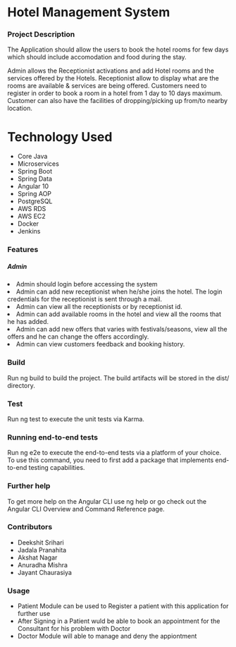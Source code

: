 <h1>Hotel Management System
</h1>
<h3>Project Description</h3>
<p>
  The Application should allow the users to book the hotel rooms for few days which should include accomodation and food during the stay.

Admin allows the Receptionist activations and add Hotel rooms and the services offered by the Hotels. Receptionist allow to display what are the rooms are available & services are being offered. Customers need to register in order to book a room in a hotel from 1 day to 10 days maximum. Customer can also have the facilities of dropping/picking up from/to nearby location.
</p>

 <h1>Technology Used</h1>
<ul>
 
  
  
  <li>  Core Java</li>
  <li>Microservices</li>
<li>  Spring Boot</li>
<li>  Spring Data</li>
<li>  Angular 10</li>
<li>  Spring AOP</li>
<li>  PostgreSQL</li>
<li>   AWS RDS</li>
<li>  AWS EC2</li>
<li>  Docker</li>
<li>  Jenkins</li>
   
</ul>

<h3>Features</h3>
<h5>Admin</h5>
<li>Admin should login before accessing the system</li>
<li>Admin can add new receptionist when he/she joins the hotel. The login credentials for the receptionist is sent through a mail.</li>
<li>Admin can view all the receptionists or by receptionist id.</li>
<li>Admin can add available rooms in the hotel and view all the rooms that he has added.</li>
<li>Admin can add new offers that varies with festivals/seasons, view all the offers and he can change the offers accordingly.</li>
<li>Admin can view customers feedback and booking history.</li>


<h3>Build</h3>
<p>Run ng build to build the project. The build artifacts will be stored in the dist/ directory.</p>

<h3>Test</h3>
<p>Run ng test to execute the unit tests via Karma.</p>


<h3>Running end-to-end tests</h3>
<p>Run ng e2e to execute the end-to-end tests via a platform of your choice. To use this command, you need to first add a package that implements end-to-end testing capabilities.</p>

 <h3>Further help</h3>
<p>To get more help on the Angular CLI use ng help or go check out the Angular CLI Overview and Command Reference page.</p>


<h3>Contributors</h3>
<ul>
  <li>Deekshit Srihari</li>
  
  <li>Jadala Pranahita</li>
  
  <li>Akshat Nagar</li>
  
  <li>Anuradha Mishra</li>
  
  <li>Jayant Chaurasiya</li>
  </ul>


<h3>Usage
  
  </h3>
  
  <ul>
  <li>Patient Module can be used to Register a patient with this application for further use</li>
  
  <li>After Signing in a Patient wuld be able to book an appointment for the Consultant for his problem with Doctor</li>
  
  <li>Doctor Module will able to manage and deny the appiontment</li>
  
 
  </ul>
  
